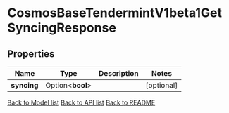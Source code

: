 # CosmosBaseTendermintV1beta1GetSyncingResponse

## Properties

Name | Type | Description | Notes
------------ | ------------- | ------------- | -------------
**syncing** | Option<**bool**> |  | [optional]

[Back to Model list](../README.md#documentation-for-models) [Back to API list](../README.md#documentation-for-api-endpoints) [Back to README](../README.md)


